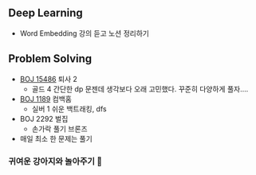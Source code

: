 ## Deep Learning

- Word Embedding 강의 듣고 노션 정리하기

## Problem Solving

- <a href="https://www.acmicpc.net/source/61565887" target="_blank">BOJ 15486</a> 퇴사 2
    - 골드 4 간단한 dp 문젠데 생각보다 오래 고민했다. 꾸준히 다양하게 풀자….
- <a href="https://www.acmicpc.net/source/61584287" target="_blank">BOJ 1189</a> 컴백홈
    - 실버 1 쉬운 백트래킹, dfs
- BOJ 2292 벌집
    - 손가락 풀기 브론즈
- 매일 최소 한 문제는 풀기 

### 귀여운 강아지와 놀아주기 🐶
